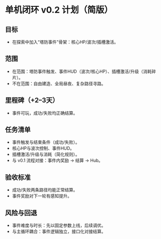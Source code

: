 # 单机闭环 v0.2 计划（简版）

## 目标

- 在探索中加入“塔防事件”骨架：核心HP/波次/插槽激活。

## 范围

- 在范围：塔防事件触发、事件HUD（波次/核心HP）、插槽激活/升级（消耗碎片）。
- 不在范围：自由建造、全局昼夜、复杂路径寻路。

## 里程碑（+2–3天）

- 事件可玩，成功/失败均正确结算。

## 任务清单

- 事件触发与结束条件（成功/失败）。
- 核心HP与波次控制、事件HUD。
- 插槽激活/升级与消耗（简化规则）。
- 与 v0.1 流程对接：事件内奖励 → 结算 → Hub。

## 验收标准

- 成功/失败两条路径均能正常结算。
- 事件奖励对下一轮有感知提升。

## 风险与回退

- 事件难度与时长：先以固定参数上线，后续调优。
- 与主循环耦合：事件逻辑独立，接口化对接结算。


